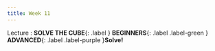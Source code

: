 ```yaml
---
title: Week 11
---
```


Lecture
: **SOLVE THE CUBE**{: .label } **BEGINNERS**{: .label .label-green } **ADVANCED**{: .label .label-purple }**Solve!**